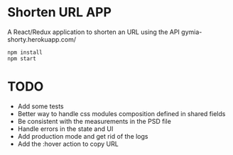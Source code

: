 # Shorten URL APP
A React/Redux application to shorten an URL using the API
gymia-shorty.herokuapp.com/

```
npm install
npm start
```

# TODO
* Add some tests
* Better way to handle css modules composition defined in shared fields
* Be consistent with the measurements in the PSD file
* Handle errors in the state and UI
* Add production mode and get rid of the logs
* Add the :hover action to copy URL
